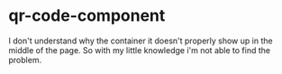 # qr-code-component
I don't understand why the container it doesn't properly show up in the middle of the page. So with my little knowledge i'm not able to find the problem.
